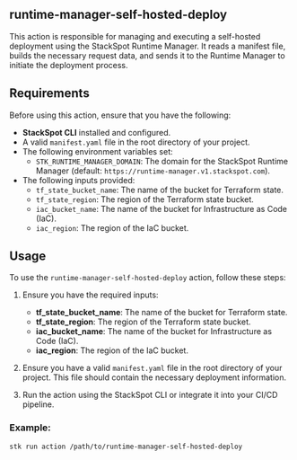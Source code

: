 ## runtime-manager-self-hosted-deploy

This action is responsible for managing and executing a self-hosted deployment using the StackSpot Runtime Manager. It reads a manifest file, builds the necessary request data, and sends it to the Runtime Manager to initiate the deployment process.

## Requirements

Before using this action, ensure that you have the following:

- **StackSpot CLI** installed and configured.
- A valid `manifest.yaml` file in the root directory of your project.
- The following environment variables set:
  - `STK_RUNTIME_MANAGER_DOMAIN`: The domain for the StackSpot Runtime Manager (default: `https://runtime-manager.v1.stackspot.com`).
- The following inputs provided:
  - `tf_state_bucket_name`: The name of the bucket for Terraform state.
  - `tf_state_region`: The region of the Terraform state bucket.
  - `iac_bucket_name`: The name of the bucket for Infrastructure as Code (IaC).
  - `iac_region`: The region of the IaC bucket.

## Usage

To use the `runtime-manager-self-hosted-deploy` action, follow these steps:

1. Ensure you have the required inputs:
   - **tf_state_bucket_name**: The name of the bucket for Terraform state.
   - **tf_state_region**: The region of the Terraform state bucket.
   - **iac_bucket_name**: The name of the bucket for Infrastructure as Code (IaC).
   - **iac_region**: The region of the IaC bucket.

2. Ensure you have a valid `manifest.yaml` file in the root directory of your project. This file should contain the necessary deployment information.

3. Run the action using the StackSpot CLI or integrate it into your CI/CD pipeline.

### Example:

```bash
stk run action /path/to/runtime-manager-self-hosted-deploy
